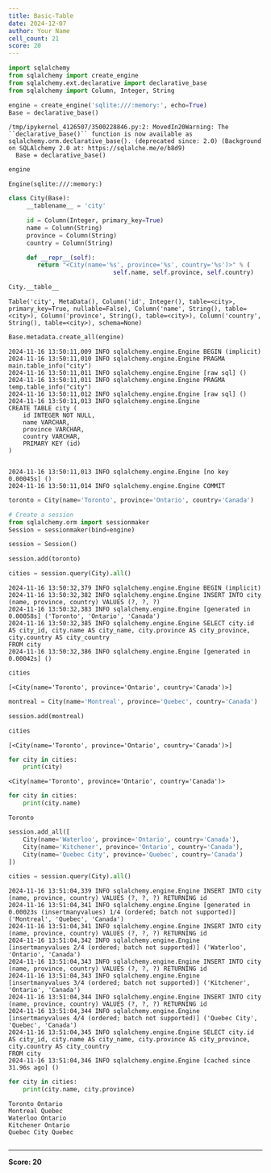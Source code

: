 ```yaml
---
title: Basic-Table
date: 2024-12-07
author: Your Name
cell_count: 21
score: 20
---
```


```python
import sqlalchemy
from sqlalchemy import create_engine
from sqlalchemy.ext.declarative import declarative_base
from sqlalchemy import Column, Integer, String
```


```python
engine = create_engine('sqlite:///:memory:', echo=True)
Base = declarative_base()
```

    /tmp/ipykernel_4126507/3500228846.py:2: MovedIn20Warning: The ``declarative_base()`` function is now available as sqlalchemy.orm.declarative_base(). (deprecated since: 2.0) (Background on SQLAlchemy 2.0 at: https://sqlalche.me/e/b8d9)
      Base = declarative_base()



```python
engine
```




    Engine(sqlite:///:memory:)




```python
class City(Base):
     __tablename__ = 'city'

     id = Column(Integer, primary_key=True)
     name = Column(String)
     province = Column(String)
     country = Column(String)

     def __repr__(self):
        return "<City(name='%s', province='%s', country='%s')>" % (
                             self.name, self.province, self.country)
```


```python
City.__table__ 
```




    Table('city', MetaData(), Column('id', Integer(), table=<city>, primary_key=True, nullable=False), Column('name', String(), table=<city>), Column('province', String(), table=<city>), Column('country', String(), table=<city>), schema=None)




```python
Base.metadata.create_all(engine)
```

    2024-11-16 13:50:11,009 INFO sqlalchemy.engine.Engine BEGIN (implicit)
    2024-11-16 13:50:11,010 INFO sqlalchemy.engine.Engine PRAGMA main.table_info("city")
    2024-11-16 13:50:11,011 INFO sqlalchemy.engine.Engine [raw sql] ()
    2024-11-16 13:50:11,011 INFO sqlalchemy.engine.Engine PRAGMA temp.table_info("city")
    2024-11-16 13:50:11,012 INFO sqlalchemy.engine.Engine [raw sql] ()
    2024-11-16 13:50:11,013 INFO sqlalchemy.engine.Engine 
    CREATE TABLE city (
    	id INTEGER NOT NULL, 
    	name VARCHAR, 
    	province VARCHAR, 
    	country VARCHAR, 
    	PRIMARY KEY (id)
    )
    
    
    2024-11-16 13:50:11,013 INFO sqlalchemy.engine.Engine [no key 0.00045s] ()
    2024-11-16 13:50:11,014 INFO sqlalchemy.engine.Engine COMMIT



```python
toronto = City(name='Toronto', province='Ontario', country='Canada')
```


```python
# Create a session
from sqlalchemy.orm import sessionmaker
Session = sessionmaker(bind=engine)
```


```python
session = Session()
```


```python
session.add(toronto)
```


```python
cities = session.query(City).all() 
```

    2024-11-16 13:50:32,379 INFO sqlalchemy.engine.Engine BEGIN (implicit)
    2024-11-16 13:50:32,382 INFO sqlalchemy.engine.Engine INSERT INTO city (name, province, country) VALUES (?, ?, ?)
    2024-11-16 13:50:32,383 INFO sqlalchemy.engine.Engine [generated in 0.00058s] ('Toronto', 'Ontario', 'Canada')
    2024-11-16 13:50:32,385 INFO sqlalchemy.engine.Engine SELECT city.id AS city_id, city.name AS city_name, city.province AS city_province, city.country AS city_country 
    FROM city
    2024-11-16 13:50:32,386 INFO sqlalchemy.engine.Engine [generated in 0.00042s] ()



```python
cities
```




    [<City(name='Toronto', province='Ontario', country='Canada')>]




```python
montreal = City(name='Montreal', province='Quebec', country='Canada')
```


```python
session.add(montreal)
```


```python
cities
```




    [<City(name='Toronto', province='Ontario', country='Canada')>]




```python
for city in cities:
    print(city)
```

    <City(name='Toronto', province='Ontario', country='Canada')>



```python
for city in cities:
    print(city.name)
```

    Toronto



```python
session.add_all([
    City(name='Waterloo', province='Ontario', country='Canada'),
    City(name='Kitchener', province='Ontario', country='Canada'),
    City(name='Quebec City', province='Quebec', country='Canada')
])
```


```python
cities = session.query(City).all() 
```

    2024-11-16 13:51:04,339 INFO sqlalchemy.engine.Engine INSERT INTO city (name, province, country) VALUES (?, ?, ?) RETURNING id
    2024-11-16 13:51:04,341 INFO sqlalchemy.engine.Engine [generated in 0.00023s (insertmanyvalues) 1/4 (ordered; batch not supported)] ('Montreal', 'Quebec', 'Canada')
    2024-11-16 13:51:04,341 INFO sqlalchemy.engine.Engine INSERT INTO city (name, province, country) VALUES (?, ?, ?) RETURNING id
    2024-11-16 13:51:04,342 INFO sqlalchemy.engine.Engine [insertmanyvalues 2/4 (ordered; batch not supported)] ('Waterloo', 'Ontario', 'Canada')
    2024-11-16 13:51:04,343 INFO sqlalchemy.engine.Engine INSERT INTO city (name, province, country) VALUES (?, ?, ?) RETURNING id
    2024-11-16 13:51:04,343 INFO sqlalchemy.engine.Engine [insertmanyvalues 3/4 (ordered; batch not supported)] ('Kitchener', 'Ontario', 'Canada')
    2024-11-16 13:51:04,344 INFO sqlalchemy.engine.Engine INSERT INTO city (name, province, country) VALUES (?, ?, ?) RETURNING id
    2024-11-16 13:51:04,344 INFO sqlalchemy.engine.Engine [insertmanyvalues 4/4 (ordered; batch not supported)] ('Quebec City', 'Quebec', 'Canada')
    2024-11-16 13:51:04,345 INFO sqlalchemy.engine.Engine SELECT city.id AS city_id, city.name AS city_name, city.province AS city_province, city.country AS city_country 
    FROM city
    2024-11-16 13:51:04,346 INFO sqlalchemy.engine.Engine [cached since 31.96s ago] ()



```python
for city in cities:
    print(city.name, city.province)
```

    Toronto Ontario
    Montreal Quebec
    Waterloo Ontario
    Kitchener Ontario
    Quebec City Quebec



```python

```


---
**Score: 20**